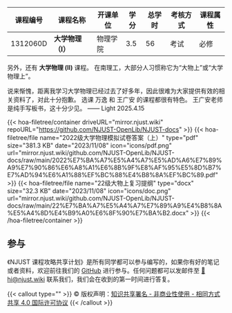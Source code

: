 
| 课程编号 | 课程名称          | 开课单位 | 学分 | 总学时 | 考核方式 | 课程属性 |
| -------- | ----------------- | -------- | ---- | ------ | -------- | -------- |
| 1312060D | **大学物理（I）** | 物理学院 | 3.5  | 56     | 考试     | 必修     |

另外，还有 **大学物理 (Ⅱ)** 课程。
在南理工，大部分人习惯称它为“大物上”或“大学物理上”。

说来惭愧，距离我学习大学物理已经过去了好多年，因此很难为大家提供有效的相关资料了，对此十分抱歉。
选课
 万逸 和 王广安 的课程都很有特色。
王广安老师是纯手写板书，这十分少见。
—— Light 2025.4.15 

{{< hoa-filetree/container driveURL="mirror.njust.wiki" repoURL="https://github.com/NJUST-OpenLib/NJUST-docs" >}}
  {{< hoa-filetree/file name="2022级大学物理模拟试卷答案（上）" type="pdf" size="381.3 KB" date="2023/11/08" icon="icons/pdf.png" url="mirror.njust.wiki/github.com/NJUST-OpenLib/NJUST-docs/raw/main/2022%E7%BA%A7%E5%A4%A7%E5%AD%A6%E7%89%A9%E7%90%86%E6%A8%A1%E6%8B%9F%E8%AF%95%E5%8D%B7%E7%AD%94%E6%A1%88%EF%BC%88%E4%B8%8A%EF%BC%89.pdf" >}}
  {{< hoa-filetree/file name="22级大物上复习提纲" type="docx" size="32.3 KB" date="2023/11/08" icon="icons/doc.png" url="mirror.njust.wiki/github.com/NJUST-OpenLib/NJUST-docs/raw/main/22%E7%BA%A7%E5%A4%A7%E7%89%A9%E4%B8%8A%E5%A4%8D%E4%B9%A0%E6%8F%90%E7%BA%B2.docx" >}}
{{< /hoa-filetree/container >}}


## 参与

《NJUST 课程攻略共享计划》是所有同学都可以参与编写的，如果你有好的笔记或者资料，欢迎前往我们的 [GitHub](https://github.com/NJUST-OpenLib) 进行参与。任何问题都可以发邮件至 [📮hi@njust.wiki](mailto:hi@njust.wiki) 联系我们，我们会在收到的第一时间进行答复。

{{< callout type="" >}}
  © 版权声明：[知识共享署名 - 非商业性使用 - 相同方式共享 4.0 国际许可协议](https://creativecommons.org/licenses/by-nc-sa/4.0/)
{{< /callout >}}
